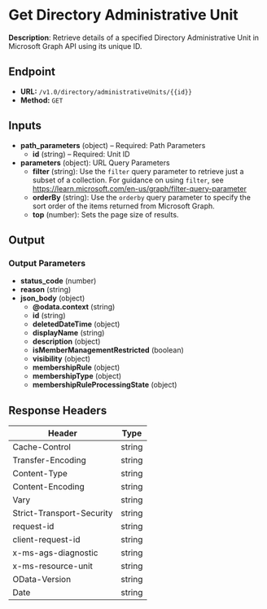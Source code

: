 # Get Directory Administrative Unit

**Description**: Retrieve details of a specified Directory Administrative Unit in Microsoft Graph API using its unique ID.

## Endpoint

- **URL:** `/v1.0/directory/administrativeUnits/{{id}}`
- **Method:** `GET`
## Inputs

- **path_parameters** (object) – Required: Path Parameters
  - **id** (string) – Required: Unit ID
- **parameters** (object): URL Query Parameters
  - **filter** (string): Use the `filter` query parameter to retrieve just a subset of a collection. For guidance on using `filter`, see https://learn.microsoft.com/en-us/graph/filter-query-parameter
  - **orderBy** (string): Use the `orderby` query parameter to specify the sort order of the items returned from Microsoft Graph.
  - **top** (number): Sets the page size of results.
## Output

### Output Parameters

- **status_code** (number)
- **reason** (string)
- **json_body** (object)
  - **@odata.context** (string)
  - **id** (string)
  - **deletedDateTime** (object)
  - **displayName** (string)
  - **description** (object)
  - **isMemberManagementRestricted** (boolean)
  - **visibility** (object)
  - **membershipRule** (object)
  - **membershipType** (object)
  - **membershipRuleProcessingState** (object)
## Response Headers

| Header | Type |
|--------|------|
| Cache-Control | string |
| Transfer-Encoding | string |
| Content-Type | string |
| Content-Encoding | string |
| Vary | string |
| Strict-Transport-Security | string |
| request-id | string |
| client-request-id | string |
| x-ms-ags-diagnostic | string |
| x-ms-resource-unit | string |
| OData-Version | string |
| Date | string |